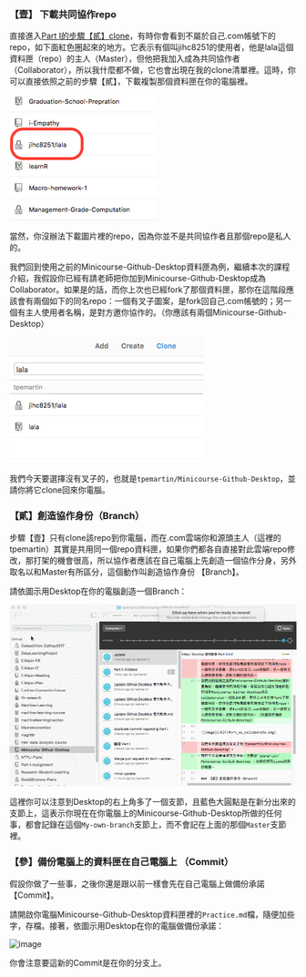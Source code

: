 


### 【壹】 下載共同協作repo

直接進入[Part I的步驟【貳】clone](https://github.com/tpemartin/Minicourse-Github-Destkop/blob/master/Github%20Desktop%20%E4%BD%BF%E7%94%A8%E6%95%99%E5%AD%B8%20Part%20I.md#貳-在自己電腦產生對應com某個repo的資料匣-clone)，有時你會看到不屬於自己.com帳號下的repo，如下面紅色圈起來的地方。它表示有個叫jihc8251的使用者，他是lala這個資料匣（repo）的主人（Master），但他把我加入成為共同協作者（Collaborator），所以我什麼都不做，它也會出現在我的clone清單裡。這時，你可以直接依照之前的步驟【貳】，下載複製那個資料匣在你的電腦裡。

![image](/GIF/Different_clone_types.png)

當然，你沒辦法下載圖片裡的repo，因為你並不是共同協作者且那個repo是私人的。 


我們回到使用之前的Minicourse-Github-Desktop資料匣為例，繼續本次的課程介紹，我假設你已經有請老師把你加到Minicourse-Github-Desktop成為Collaborator。如果是的話，而你上次也已經fork了那個資料匣，那你在這階段應該會有兩個如下的同名repo：一個有叉子圖案，是fork回自己.com帳號的；另一個有主人使用者名稱，是對方邀你協作的。（你應該有兩個Minicourse-Github-Desktop）

![image](/GIF/fork_vs_collaborate.png)  

我們今天要選擇沒有叉子的，也就是`tpemartin/Minicourse-Github-Desktop`，並請你將它clone回來你電腦。

### 【貳】創造協作身份（Branch）  

步驟【壹】只有clone該repo到你電腦，而在.com雲端你和源頭主人（這裡的tpemartin）其實是共用同一個repo資料匣，如果你們都各自直接對此雲端repo修改，那打架的機會很高，所以協作者應該在自己電腦上先創造一個協作分身，另外取名以和Master有所區分，這個動作叫創造協作身份 【Branch】。

請依圖示用Desktop在你的電腦創造一個Branch： 

![image](/GIF/Desktop創造Branch.gif)  

這裡你可以注意到Desktop的右上角多了一個支節，且藍色大圓點是在新分出來的支節上，這表示你現在在你電腦上的Minicourse-Github-Desktop所做的任何事，都會記錄在這個`My-own-branch`支節上，而不會記在上面的那個`Master`支節裡。

### 【參】備份電腦上的資料匣在自己電腦上 （Commit） 

假設你做了一些事，之後你還是跟以前一樣會先在自己電腦上做備份承諾【Commit】。

請開啟你電腦Minicourse-Github-Desktop資料匣裡的`Practice.md`檔，隨便加些字，存檔。接著，依圖示用Desktop在你的電腦做備份承諾：

![image](/GIF/Desktop_commit_to_my_branch)

你會注意要這新的Commit是在你的分支上。